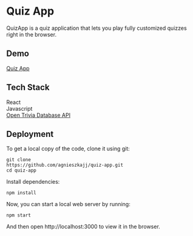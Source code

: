 
# Quiz App

QuizApp is a  quiz application that lets you play fully customized quizzes right in the browser.


## Demo

[Quiz App](https://quizzzz-app-react.netlify.app/)
## Tech Stack

 React\
 Javascript\
 [Open Trivia Database API](https://opentdb.com/api_config.php)
 




## Deployment


To get a local copy of the code, clone it using git:

```
git clone 
https://github.com/agnieszkajj/quiz-app.git
cd quiz-app
```
Install dependencies:
```
npm install
```
Now, you can start a local web server by running:
```
npm start
```
And then open http://localhost:3000 to view it in the browser.

